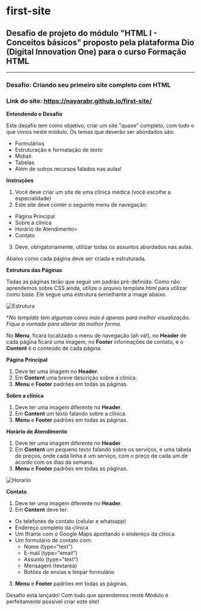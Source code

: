 # first-site
## Desafio de projeto do módulo "HTML I - Conceitos básicos" proposto pela plataforma Dio (Digital Innovation One) para o curso **Formação HTML**
---------------
### **Desafio:** Criando seu primeiro site completo com HTML

### **Link do site:** https://nayarabr.github.io/first-site/

**Entendendo o Desafio**

Este desafio tem como objetivo, criar um site "quase" completo, com tudo o que vimos neste módulo. Os temas que deverão ser abordados são:

- Formulários
- Estruturação e formatação de texto
- Mídias
- Tabelas
- Além de outros recursos falados nas aulas!
 
**Instruções**

1. Você deve criar um site de uma clínica médica (você escolhe a especialidade)
2. Este site deve conter o seguinte menu de navegação:
  - Página Principal
  - Sobre a clínica
  - Horário de Atendimento>
  - Contato
3. Deve, obrigatoriamente, utilizar todas os assuntos abordados nas aulas.

Abaixo como cada página deve ser criada e estruturada.

**Estrutura das Páginas**

Todas as páginas terão que seguir um padrão pré-definido. Como não aprendemos sobre CSS ainda, utilize o arquivo template.html para utilizar como base. Ele segue uma estrutura semelhante a image abaixo.

![Estrutura](https://github.com/nayarabr/first-site/images/read-me/structure.png)

**No template tem algumas cores mas é apenas para melhor visualização. Fique a vontade para alterar da melhor forma.*

No **Menu**, ficará localizado o menu de navegação (ah vá!), no **Header** de cada página ficará uma imagem, no **Footer** informações de contato, e o **Content** é o conteúdo de cada página.

**Página Principal**

1. Deve ter uma imagem no **Header**.
2. Em **Content** uma breve descrição sobre a clínica.
3. **Menu** e **Footer** padrões em todas as páginas.

**Sobre a clínica**

1. Deve ter uma imagem diferente no **Header**.
2. Em **Content** um texto falando sobre a clínica.
3. **Menu** e **Footer** padrões em todas as páginas.

**Horário de Atendimento**

1. Deve ter uma imagem diferente no **Header**.
2. Em **Content** um pequeno texto falando sobre os serviços, e uma tabela de preços, onde cada linha é um serviço, com o preço de cada um de acordo com os dias da semana.
3. **Menu** e **Footer** padrões em todas as páginas.

![Horario](https://github.com/nayarabr/first-site/images/read-me/time.png)

**Contato**
1. Deve ter uma imagem diferente no **Header**.
2. Em **Content** deve ter:
- Os telefones de contato (celular e whatsapp)
- Endereço completo da clínica
- Um Iframe com o Google Maps apontando o endereço da clínica
- Um formulário de contato com:
  - Nome (type="text")
  - E-mail (type="email")
  - Assunto (type="text")
  - Mensagem (textarea)
  - Botões de envias e limpar formulário
3. **Menu** e **Footer** padrões em todas as páginas.

Desafio está lançado! Com tudo que aprendemos neste Módulo é perfeitamente possível criar este site!
